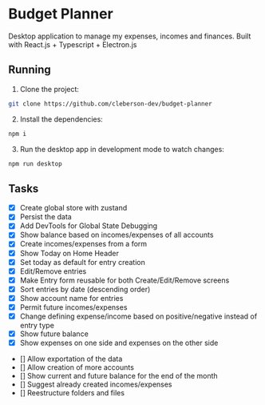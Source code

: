 # Budget Planner
Desktop application to manage my expenses, incomes and finances. Built with React.js + Typescript + Electron.js

## Running

1. Clone the project:
```bash
git clone https://github.com/cleberson-dev/budget-planner
```

2. Install the dependencies:
```bash
npm i
```

3. Run the desktop app in development mode to watch changes:
```bash
npm run desktop
```


## Tasks
- [X] Create global store with zustand
- [X] Persist the data
- [X] Add DevTools for Global State Debugging
- [X] Show balance based on incomes/expenses of all accounts
- [X] Create incomes/expenses from a form
- [X] Show Today on Home Header
- [X] Set today as default for entry creation
- [X] Edit/Remove entries
- [X] Make Entry form reusable for both Create/Edit/Remove screens
- [X] Sort entries by date (descending order)
- [X] Show account name for entries
- [X] Permit future incomes/expenses
- [X] Change defining expense/income based on positive/negative instead of entry type
- [X] Show future balance
- [X] Show expenses on one side and expenses on the other side
- [] Allow exportation of the data
- [] Allow creation of more accounts
- [] Show current and future balance for the end of the month
- [] Suggest already created incomes/expenses
- [] Reestructure folders and files